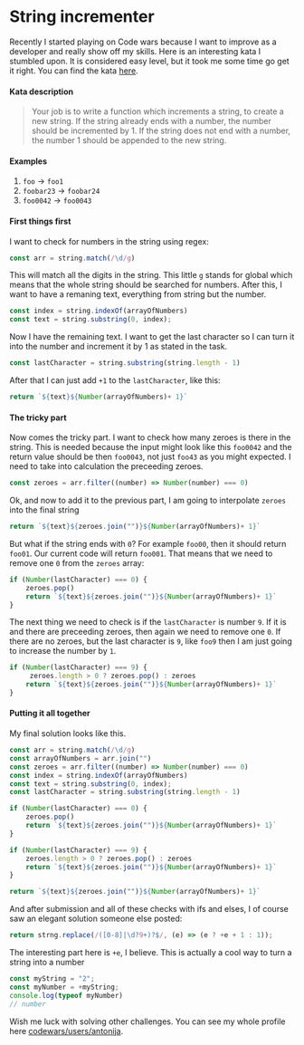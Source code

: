 # String incrementer

Recently I started playing on Code wars because I want to improve as a developer and really show off my skills. Here is an interesting kata I stumbled upon. It is considered easy level, but it took me some time go get it right. You can find the kata [here](https://www.codewars.com/kata/54a91a4883a7de5d7800009c).


#### Kata description

> Your job is to write a function which increments a string, to create a new string. If the string already ends with a number, the number should be incremented by 1. If the string does not end with a number, the number 1 should be appended to the new string.

#### Examples 

1. `foo` -> `foo1`
2. `foobar23` -> `foobar24`
3. `foo0042` -> `foo0043`

#### First things first

I want to check for numbers in the string using regex:

```javascript
const arr = string.match(/\d/g)
```

This will match all the digits in the string. This little `g` stands for global which means that the whole string should be searched for numbers. After this, I want to have a remaning text, everything from string but the number.

```javascript
const index = string.indexOf(arrayOfNumbers)
const text = string.substring(0, index);
```

Now I have the remaining text. I want to get the last character so I can turn it into the number and increment it by 1 as stated in the task.

```javascript
const lastCharacter = string.substring(string.length - 1)
```

After that I can just add `+1` to the `lastCharacter`, like this:

```javascript
return `${text}${Number(arrayOfNumbers)+ 1}`
```

#### The tricky part

Now comes the tricky part. I want to check how many zeroes is there in the string. This is needed because the input might look like this `foo0042` and the return value should be then `foo0043`, not just `foo43` as you might expected. I need to take into calculation the preceeding zeroes.

```javascript
const zeroes = arr.filter((number) => Number(number) === 0)
```

Ok, and now to add it to the previous part, I am going to interpolate `zeroes` into the final string

```javascript
return `${text}${zeroes.join("")}${Number(arrayOfNumbers)+ 1}`
```

But what if the string ends with `0`? For example `foo00`, then it should return `foo01`. Our current code will return `foo001`. That means that we need to remove one `0` from the `zeroes` array:

```javascript
if (Number(lastCharacter) === 0) {
    zeroes.pop()
    return `${text}${zeroes.join("")}${Number(arrayOfNumbers)+ 1}`
}
```

The next thing we need to check is if the `lastCharacter` is number `9`. If it is and there are preceeding zeroes, then again we need to remove one `0`. If there are no zeroes, but the last character is `9`, like `foo9` then I am just going to increase the number by `1`.

```javascript
if (Number(lastCharacter) === 9) {
     zeroes.length > 0 ? zeroes.pop() : zeroes
    return `${text}${zeroes.join("")}${Number(arrayOfNumbers)+ 1}`
}
```

#### Putting it all together

My final solution looks like this.

```javascript
const arr = string.match(/\d/g)
const arrayOfNumbers = arr.join("")
const zeroes = arr.filter((number) => Number(number) === 0)
const index = string.indexOf(arrayOfNumbers)
const text = string.substring(0, index);
const lastCharacter = string.substring(string.length - 1)

if (Number(lastCharacter) === 0) {
    zeroes.pop()
    return `${text}${zeroes.join("")}${Number(arrayOfNumbers)+ 1}`
}

if (Number(lastCharacter) === 9) {
    zeroes.length > 0 ? zeroes.pop() : zeroes
    return `${text}${zeroes.join("")}${Number(arrayOfNumbers)+ 1}`
}

return `${text}${zeroes.join("")}${Number(arrayOfNumbers)+ 1}`
```

And after submission and all of these checks with ifs and elses, I of course saw an elegant solution someone else posted:


```javascript
return strng.replace(/([0-8]|\d?9+)?$/, (e) => (e ? +e + 1 : 1));
```

The interesting part here is `+e`, I believe. This is actually a cool way to turn a string into a number

```javascript
const myString = "2";
const myNumber = +myString;
console.log(typeof myNumber)
// number
```

Wish me luck with solving other challenges. You can see my whole profile here [codewars/users/antonija](https://www.codewars.com/users/antonija/).
